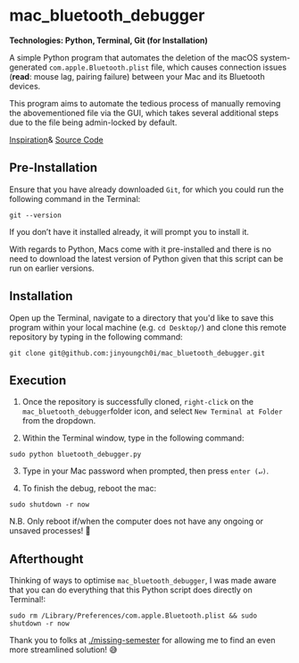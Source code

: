 # mac_bluetooth_debugger

**Technologies: Python, Terminal, Git (for Installation)**

A simple Python program that automates the deletion of the macOS system-generated `com.apple.Bluetooth.plist` file, which causes connection issues (**read**: mouse lag, pairing failure) between your Mac and its Bluetooth devices. 

This program aims to automate the tedious process of manually removing the abovementioned file via the GUI, which takes several additional steps due to the file being admin-locked by default. 

[Inspiration]()& [Source Code](https://github.com/jinyoungch0i/mac_bluetooth_debugger/blob/master/bluetooth_debugger.py)

## Pre-Installation

Ensure that you have already downloaded `Git`, for which you could run the following command in the Terminal: 

`git --version`

If you don’t have it installed already, it will prompt you to install it.

With regards to Python, Macs come with it pre-installed and there is no need to download the latest version of Python given that this script can be run on earlier versions. 

## Installation

Open up the Terminal, navigate to a directory that you'd like to save this program within your local machine (e.g. `cd Desktop/`) and clone this remote repository by typing in the following command:

`git clone git@github.com:jinyoungch0i/mac_bluetooth_debugger.git`

## Execution

1. Once the repository is successfully cloned, `right-click` on the `mac_bluetooth_debugger`folder icon, and select `New Terminal at Folder` from the dropdown. 

2. Within the Terminal window, type in the following command:

`sudo python bluetooth_debugger.py`

3. Type in your Mac password when prompted, then press `enter (↵)`.

4. To finish the debug, reboot the mac:

`sudo shutdown -r now`

N.B. Only reboot if/when the computer does not have any ongoing or unsaved processes! 🙈

## Afterthought

Thinking of ways to optimise `mac_bluetooth_debugger`, I was made aware that you can do everything that this Python script does directly on Terminal!:

`sudo rm /Library/Preferences/com.apple.Bluetooth.plist && sudo shutdown -r now`

Thank you to folks at [./missing-semester](https://missing.csail.mit.edu/) for allowing me to find an even more streamlined solution! 😅
